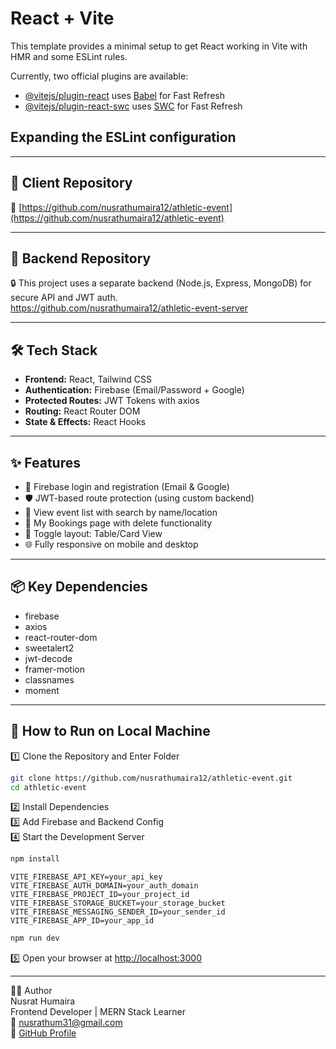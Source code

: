 # React + Vite

This template provides a minimal setup to get React working in Vite with HMR and some ESLint rules.

Currently, two official plugins are available:

- [@vitejs/plugin-react](https://github.com/vitejs/vite-plugin-react/blob/main/packages/plugin-react) uses [Babel](https://babeljs.io/) for Fast Refresh
- [@vitejs/plugin-react-swc](https://github.com/vitejs/vite-plugin-react/blob/main/packages/plugin-react-swc) uses [SWC](https://swc.rs/) for Fast Refresh

## Expanding the ESLint configuration

---

## 📂 Client Repository

🔗 [https://github.com/nusrathumaira12/athletic-event](https://github.com/nusrathumaira12/athletic-event)

---

## 📡 Backend Repository

🔒 This project uses a separate backend (Node.js, Express, MongoDB) for secure API and JWT auth.  
https://github.com/nusrathumaira12/athletic-event-server

---

## 🛠️ Tech Stack

- **Frontend:** React, Tailwind CSS  
- **Authentication:** Firebase (Email/Password + Google)  
- **Protected Routes:** JWT Tokens with axios  
- **Routing:** React Router DOM  
- **State & Effects:** React Hooks  

---

## ✨ Features

- 🔐 Firebase login and registration (Email & Google)  
- 🛡️ JWT-based route protection (using custom backend)  
- 📅 View event list with search by name/location  
- 🧾 My Bookings page with delete functionality  
- 🧰 Toggle layout: Table/Card View  
- 🌐 Fully responsive on mobile and desktop  

---

## 📦 Key Dependencies

- firebase
- axios
- react-router-dom
- sweetalert2
- jwt-decode
- framer-motion
- classnames
- moment

---

## 🧪 How to Run on Local Machine

1️⃣ Clone the Repository and Enter Folder

```bash
git clone https://github.com/nusrathumaira12/athletic-event.git
cd athletic-event
```

2️⃣ Install Dependencies  
3️⃣ Add Firebase and Backend Config  
4️⃣ Start the Development Server

```bash
npm install
```

```env
VITE_FIREBASE_API_KEY=your_api_key
VITE_FIREBASE_AUTH_DOMAIN=your_auth_domain
VITE_FIREBASE_PROJECT_ID=your_project_id
VITE_FIREBASE_STORAGE_BUCKET=your_storage_bucket
VITE_FIREBASE_MESSAGING_SENDER_ID=your_sender_id
VITE_FIREBASE_APP_ID=your_app_id
```

```bash
npm run dev
```

5️⃣ Open your browser at [http://localhost:3000](http://localhost:3000)

---

🙋‍♀️ Author  
Nusrat Humaira  
Frontend Developer | MERN Stack Learner  
📧 nusrathum31@gmail.com  
🔗 [GitHub Profile](https://github.com/nusrathumaira12)
